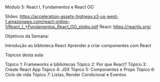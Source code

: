 Módulo 5: React I, Fundamentos e React OO

Slides: https://acceleration-assets-highway.s3-us-west-1.amazonaws.com/react-online-1/React_I_+Fundamentos_React_OO_slides.pdf
React: https://reactjs.org/

Objetivos da Semana:

Introdução ao biblioteca React
Aprender a criar componentes com React

Tópicos desta aula:

Tópico 1: Frameworks e bibliotecas
Tópico 2: Por que React?
Tópico 3: Create React App
Tópico 4: JSX
Tópico 5: Componentes e Props
Tópico 6: Ciclo de vida
Tópico 7: Listas, Render Condicional e Eventos
